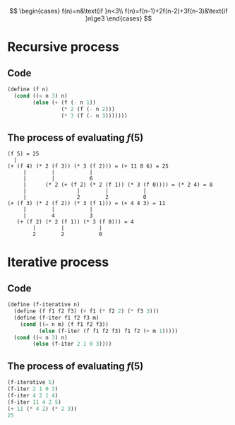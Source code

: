$$
\begin{cases}
f(n)=n&\text{if }n<3\\
f(n)=f(n-1)+2f(n-2)+3f(n-3)&\text{if }n\ge3
\end{cases}
$$
# Recursive process
## Code
```scheme
(define (f n)
  (cond ((< n 3) n)
        (else (+ (f (- n 1))
                 (* 2 (f (- n 2)))
                 (* 3 (f (- n 3)))))))
```
## The process of evaluating $f(5)$

```
(f 5) = 25
  |
(+ (f 4) (* 2 (f 3)) (* 3 (f 2))) = (+ 11 8 6) = 25
     |        |           |
     |        |           6
     |      (* 2 (+ (f 2) (* 2 (f 1)) (* 3 (f 0)))) = (* 2 4) = 8
     |                |        |           |
     |                2        2           0
(+ (f 3) (* 2 (f 2)) (* 3 (f 1))) = (+ 4 4 3) = 11
     |        |           |
     |        4           3
   (+ (f 2) (* 2 (f 1)) (* 3 (f 0))) = 4
        |        |           |
        2        2           0
```
# Iterative process
## Code
```scheme
(define (f-iterative n)
  (define (f f1 f2 f3) (+ f1 (* f2 2) (* f3 3)))
  (define (f-iter f1 f2 f3 m)
    (cond ((= n m) (f f1 f2 f3))
          (else (f-iter (f f1 f2 f3) f1 f2 (+ m 1)))))
  (cond ((< n 3) n)
        (else (f-iter 2 1 0 3))))
```
## The process of evaluating $f(5)$
```scheme
(f-iterative 5)
(f-iter 2 1 0 3)
(f-iter 4 2 1 4)
(f-iter 11 4 2 5)
(+ 11 (* 4 2) (* 2 3))
25
```